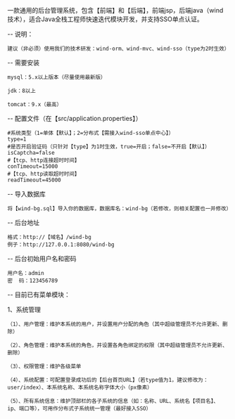 一款通用的后台管理系统，包含【前端】和【后端】，前端jsp，后端java（wind技术），适合Java全栈工程师快速迭代模块开发，并支持SSO单点认证。

-- 说明：
  
    建议（非必须）使用我们的技术研发：wind-orm、wind-mvc、wind-sso（type为2时生效）

-- 需要安装

    mysql：5.x以上版本（尽量使用最新版）
  	
  	jdk：8以上
  	
    tomcat：9.x（最高）

-- 配置文件（在【src/application.properties】）

    #系统类型（1=单体【默认】；2=分布式【需接入wind-sso单点中心】）
    type=1
    #是否开启验证码（只针对【type】为1时生效，true=开启；false=不开启【默认】）
    isCaptcha=false
    #【tcp、http连接超时时间】 
    conTimeout=15000
    #【tcp、http读取超时时间】
    readTimeout=45000

-- 导入数据库

    将【wind-bg.sql】导入你的数据库，数据库名：wind-bg（若修改，则相关配置也一并修改）

-- 后台地址

    格式：http://【域名】/wind-bg
    例子：http://127.0.0.1:8080/wind-bg

-- 后台初始用户名和密码

    用户名：admin
    密  码：123456789

-- 目前已有菜单模块：

  1、系统管理
  
    （1）、用户管理：维护本系统的用户，并设置用户分配的角色（其中超级管理员不允许更新、删除）
    
    （2）、角色管理：维护本系统的角色，并设置各角色绑定的权限（其中超级管理员不允许更新、删除）
    
    （3）、权限管理：维护各级菜单
    
    （4）、系统配置：可配置登录成功后的【后台首页URL】（若type值为1，建议修改为：user/index）、本系统名称、本系统名称字体大小（px像素）
    
    （5）、所有系统信息：维护顶部栏的各子系统的信息（如：名称、URL、系统名【项目名】、ip、端口等），可用作分布式子系统统一管理（最好接入SSO）


  
